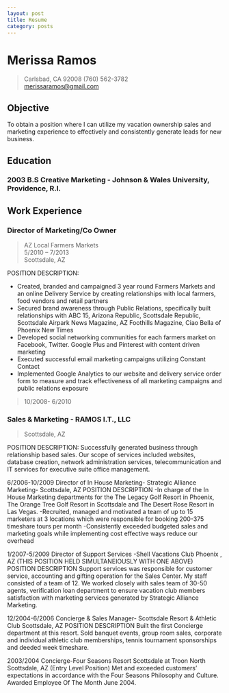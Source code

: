 ```yaml
---
layout: post
title: Resume
category: posts
---
```


# Merissa Ramos
> Carlsbad, CA 92008 (760) 562-3782\
> [merissaramos@gmail.com][email]

## Objective
To obtain a position where I can utilize my vacation ownership sales and marketing experience to effectively and consistently generate leads for new business.

## Education
### 2003 B.S Creative Marketing - Johnson & Wales University, Providence, R.I.

## Work Experience

### Director of Marketing/Co Owner
> AZ Local Farmers Markets\
> 5/2010 – 7/2013\
> Scottsdale, AZ

POSITION DESCRIPTION:
- Created, branded and campaigned 3 year round Farmers Markets and an online Delivery Service by creating relationships with local farmers, food vendors and retail partners
- Secured brand awareness through Public Relations, specifically built relationships with ABC 15, Arizona Republic, Scottsdale Republic, Scottsdale Airpark News Magazine, AZ Foothills Magazine, Ciao Bella of Phoenix New Times
- Developed social networking communities for each farmers market on Facebook, Twitter. Google Plus and Pinterest with content driven marketing
- Executed successful email marketing campaigns utilizing Constant Contact
- Implemented Google Analytics to our website and delivery service order form to measure and track effectiveness of all marketing campaigns and public relations exposure

> 10/2008- 6/2010
### Sales & Marketing - RAMOS I.T., LLC
> Scottsdale, AZ

POSITION DESCRIPTION:
Successfully generated business through relationship based sales. Our scope of services included websites, database creation, network administration services, telecommunication and IT services for executive suite office management.

6/2006-10/2009
Director of In House Marketing- Strategic Alliance Marketing- Scottsdale, AZ
POSITION DESCRIPTION
-In charge of the In House Marketing departments for the The Legacy Golf Resort in Phoenix, The Orange Tree Golf Resort in Scottsdale and The Desert Rose Resort in Las Vegas.
-Recruited, managed and motivated a team of up to 15 marketers at 3 locations which were responsible for booking 200-375 timeshare tours per month
-Consistently exceeded budgeted sales and marketing goals while implementing cost effective ways reduce our overhead

1/2007-5/2009
Director of Support Services -Shell Vacations Club Phoenix , AZ (THIS POSITION HELD SIMULTANEIOUSLY WITH ONE ABOVE)
POSITION DESCRIPTION Support services was responsible for customer service, accounting and gifting operation for the Sales Center.
My staff consisted of a team of 12. We worked closely with sales team of 30-50 agents, verification loan department to ensure vacation club members satisfaction with marketing services generated by Strategic Alliance Marketing.

12/2004-6/2006 Concierge & Sales Manager- Scottsdale Resort & Athletic Club Scottsdale, AZ
POSITION DESCRIPTION Built the first Concierge department at this resort. Sold banquet events, group room sales, corporate  and individual athletic club memberships, tennis tournament sponsorships and deeded week timeshare.

2003/2004 Concierge-Four Seasons Resort Scottsdale at Troon North Scottsdale, AZ (Entry Level Position)
Met and exceeded customers’ expectations in accordance with the Four Seasons Philosophy and Culture.
Awarded Employee Of The Month June 2004.



[email]: mailto://merissaramos@gmail.com
